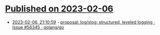 # [Published on 2023-02-06](index.md)

* [2023-02-06, 21:10:59](https://lobste.rs/s/te18pd/proposal_log_slog_structured_leveled) - [proposal: log/slog: structured, leveled logging · Issue #56345 · golang/go](https://github.com/golang/go/issues/56345)
